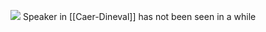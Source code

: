 ![](https://5e.tools/img/adventure/IDRotF/026-01-013.caer-dineval.webp)
Speaker in [[Caer-Dineval]] has not been seen in a while


